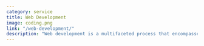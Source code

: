 ```yaml
---
category: service
title: Web Development
image: coding.png
link: "/web-development/"
description: "Web development is a multifaceted process that encompasses the creation, design, and maintenance of websites. It involves various aspects, including web design, web programming, and database management. Web development ensures that a website functions smoothly, providing a seamless user experience."
---
```

